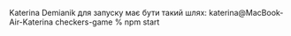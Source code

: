 Katerina Demianik
для запуску має бути такий шлях: katerina@MacBook-Air-Katerina checkers-game % npm start

